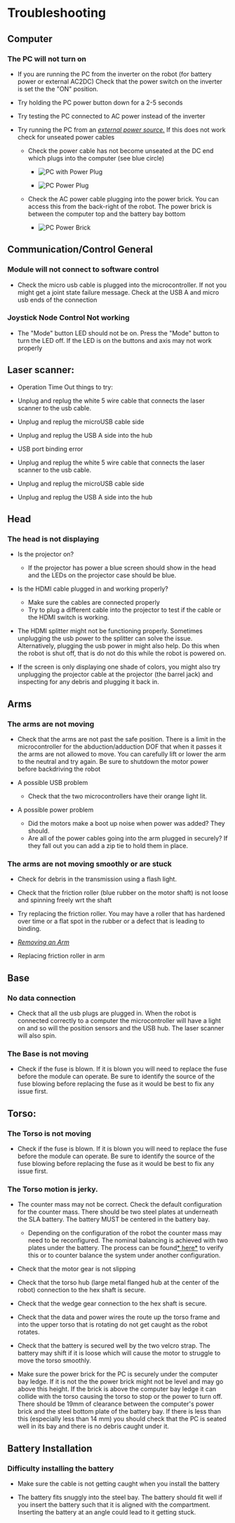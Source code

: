 # Troubleshooting

## Computer

### The PC will not turn on

-   If you are running the PC from the inverter on the robot (for
    battery power or external AC2DC) Check that the power switch
    on the inverter is set the the "ON" position.

-   Try holding the PC power button down for a 2-5 seconds

-   Try testing the PC connected to AC power instead of the inverter

-   Try running the PC from an [*external power
    source.*](#_xnuyyfdvc92x) If this does not work check for
    unseated power cables

    -   Check the power cable has not become unseated at the DC end
        which plugs into the computer (see blue circle)

        -   ![PC with Power Plug](images/pc_with_power_plug.png)

        -   ![PC Power Plug](images/pc_power_plug.png)

    -   Check the AC power cable plugging into the power brick. You
        can access this from the back-right of the robot. The power
        brick is between the computer top and the battery bay bottom

        -   ![PC Power Brick](images/pc_power_brick.png)

## Communication/Control General

### Module will not connect to software control

-   Check the micro usb cable is plugged into the microcontroller.
    If not you might get a joint state failure message. Check at
    the USB A and micro usb ends of the connection

### Joystick Node Control Not working

-   The "Mode" button LED should not be on. Press the "Mode" button
    to turn the LED off. If the LED is on the buttons and axis may
    not work properly

## Laser scanner:

-   Operation Time Out things to try:

  -   Unplug and replug the white 5 wire cable that connects the
      laser scanner to the usb cable.
  -   Unplug and replug the microUSB cable side
  -   Unplug and replug the USB A side into the hub

-   USB port binding error

  -   Unplug and replug the white 5 wire cable that connects the
      laser scanner to the usb cable.
  -   Unplug and replug the microUSB cable side
  -   Unplug and replug the USB A side into the hub

## Head

### The head is not displaying

-   Is the projector on?

    -   If the projector has power a blue screen should show in the
        head and the LEDs on the projector case should be blue.

-   Is the HDMI cable plugged in and working properly?

    -   Make sure the cables are connected properly
    -   Try to plug a different cable into the projector to test if
        the cable or the HDMI switch is working.

-   The HDMI splitter might not be functioning properly. Sometimes
    unplugging the usb power to the splitter can solve the issue.
    Alternatively, plugging the usb power in might also help. Do
    this when the robot is shut off, that is do not do this while
    the robot is powered on.

-   If the screen is only displaying one shade of colors, you might
    also try unplugging the projector cable at the projector (the
    barrel jack) and inspecting for any debris and plugging it
    back in.

## Arms

### The arms are not moving

-   Check that the arms are not past the safe position. There is a
    limit in the microcontroller for the abduction/adduction DOF
    that when it passes it the arms are not allowed to move. You
    can carefully lift or lower the arm to the neutral and try
    again. Be sure to shutdown the motor power before backdriving
    the robot

-   A possible USB problem

    -   Check that the two microcontrollers have their orange light
        lit.

-   A possible power problem

    -   Did the motors make a boot up noise when power was added?
        They should.
    -   Are all of the power cables going into the arm plugged in
        securely? If they fall out you can add a zip tie to hold
        them in place.

### The arms are not moving smoothly or are stuck

-   Check for debris in the transmission using a flash light.

-   Check that the friction roller (blue rubber on the motor shaft)
    is not loose and spinning freely wrt the shaft

-   Try replacing the friction roller. You may have a roller that
    has hardened over time or a flat spot in the rubber or a
    defect that is leading to binding.

-   [*Removing an
    Arm*](https://docs.google.com/document/d/1SW8W3DWEnLwRcqzqAt5aR98D3iOFh1PbWp9Uus8lFXk/edit)

-   Replacing friction roller in arm

## Base

### No data connection

-   Check that all the usb plugs are plugged in. When the robot is
    connected correctly to a computer the microcontroller will
    have a light on and so will the position sensors and the USB
    hub. The laser scanner will also spin.

### The Base is not moving

-   Check if the fuse is blown. If it is blown you will need to
    replace the fuse before the module can operate. Be sure to
    identify the source of the fuse blowing before replacing the
    fuse as it would be best to fix any issue first.

## Torso:

### The Torso is not moving

-   Check if the fuse is blown. If it is blown you will need to
    replace the fuse before the module can operate. Be sure to
    identify the source of the fuse blowing before replacing the
    fuse as it would be best to fix any issue first.

### The Torso motion is jerky.

-   The counter mass may not be correct. Check the default
    configuration for the counter mass. There should be two steel
    plates at underneath the SLA battery. The battery MUST be
    centered in the battery bay.

    -   Depending on the configuration of the robot the counter mass
        may need to be reconfigured. The nominal balancing is
        achieved with two plates under the battery. The process can
        be found[*
        here*](https://docs.google.com/document/d/1OgrDanyNGVuu0mdfz35nZMCD3Q8guNHyjoSJP6imKj0/edit)
        to verify this or to counter balance the system under
        another configuration.

-   Check that the motor gear is not slipping

-   Check that the torso hub (large metal flanged hub at the center
    of the robot) connection to the hex shaft is secure.

-   Check that the wedge gear connection to the hex shaft is secure.

-   Check that the data and power wires the route up the torso frame
    and into the upper torso that is rotating do not get caught as
    the robot rotates.

-   Check that the battery is secured well by the two velcro strap.
    The battery may shift if it is loose which will cause the
    motor to struggle to move the torso smoothly.

-   Make sure the power brick for the PC is securely under the
    computer bay ledge. If it is not the the power brick might not
    be level and may go above this height. If the brick is above
    the computer bay ledge it can collide with the torso causing
    the torso to stop or the power to turn off. There should be
    19mm of clearance between the computer's power brick and the
    steel bottom plate of the battery bay. If there is less than
    this (especially less than 14 mm) you should check that the PC
    is seated well in its bay and there is no debris caught under
    it.

## Battery Installation

### Difficulty installing the battery

-   Make sure the cable is not getting caught when you install the
    battery

-   The battery fits snuggly into the steel bay. The battery should
    fit well if you insert the battery such that it is aligned
    with the compartment. Inserting the battery at an angle could
    lead to it getting stuck.
